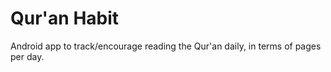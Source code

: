 # Qur'an Habit

Android app to track/encourage reading the Qur'an daily, in terms of pages per day.
